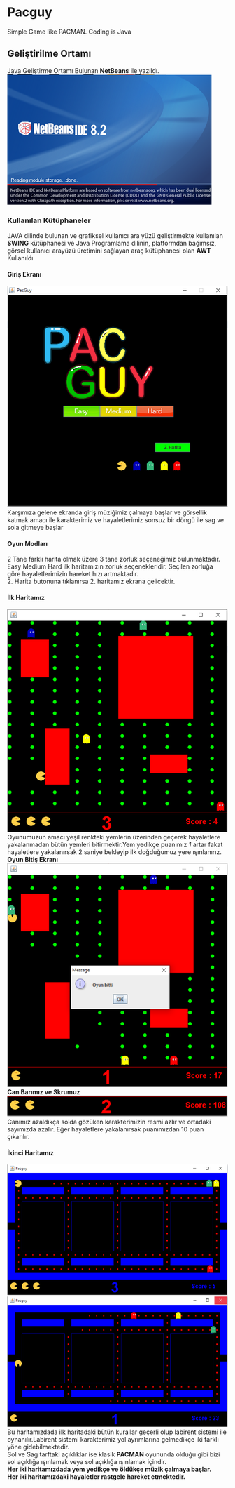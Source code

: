 # Pacguy
Simple Game like PACMAN. Coding is Java
## Geliştirilme Ortamı
Java Geliştirme Ortamı Bulunan **NetBeans** ile yazıldı.<br>
![NetBeans Resmi](https://github.com/ulusoyomer/Pacguy/blob/master/Readmeimg/NetBeans.png)
<br>
### Kullanılan Kütüphaneler
JAVA dilinde bulunan ve grafiksel kullanıcı ara yüzü geliştirmekte kullanılan **SWING** kütüphanesi ve Java Programlama dilinin, 
platformdan bağımsız, görsel kullanıcı arayüzü üretimini sağlayan araç kütüphanesi olan **AWT**
Kullanıldı

#### Giriş Ekranı
![Giriş Ekranı](https://github.com/ulusoyomer/Pacguy/blob/master/Readmeimg/girisekrani.PNG)<br>
Karşımıza gelene ekranda giriş müziğimiz çalmaya başlar ve görsellik katmak amacı ile karakterimiz ve hayaletlerimiz sonsuz bir döngü ile
sag ve sola gitmeye başlar
#### Oyun Modları
2 Tane farklı harita olmak üzere 3 tane zorluk seçeneğimiz bulunmaktadır. Easy Medium Hard ilk haritamızın zorluk seçenekleridir. Seçilen
zorluğa göre hayaletlerimizin hareket hızı artmaktadır.<br>
2. Harita butonuna tıklanırsa 2. haritamız ekrana gelicektir.
#### İlk Haritamız
![İlk Harita](https://github.com/ulusoyomer/Pacguy/blob/master/Readmeimg/ilkharita.PNG)<br>
Oyunumuzun amacı yeşil renkteki yemlerin üzerinden geçerek hayaletlere yakalanmadan bütün yemleri bitirmektir.Yem yedikçe puanımız *1* artar
fakat hayaletlere yakalanırsak 2 saniye bekleyip ilk doğduğumuz yere ışınlanırız.
<br>
**Oyun Bitiş Ekranı** <br>
![Can Biterse](https://github.com/ulusoyomer/Pacguy/blob/master/Readmeimg/ilkharitaolum.PNG)<br>
**Can Barımız ve Skrumuz**<br>
![Can Barımız ve Skorumuz](https://github.com/ulusoyomer/Pacguy/blob/master/Readmeimg/Can.PNG)<br>
Canımız azaldıkça solda gözüken karakterimizin resmi azlır ve ortadaki sayımızda azalır. Eğer hayaletlere yakalanırsak puanımızdan 10 puan
çıkarılır.<br>
#### İkinci Haritamız
![İkinci Haritamız](https://github.com/ulusoyomer/Pacguy/blob/master/Readmeimg/ikinciharita.PNG)<br>
![İkinci Haritamız](https://github.com/ulusoyomer/Pacguy/blob/master/Readmeimg/ikinciharita2.PNG)<br>
Bu haritamızdada ilk haritadaki bütün kurallar geçerli olup labirent sistemi ile oynanılır.Labirent sistemi karakterimiz yol ayrımlarına
gelmedikçe iki farklı yöne gidebilmektedir.<br>
Sol ve Sag tarftaki açıklıklar ise klasik **PACMAN** oyununda olduğu gibi bizi sol açıklığa ışınlamak veya sol açıklığa ışınlamak içindir.
<br>**Her iki haritamızdada yem yedikçe ve öldükçe müzik çalmaya başlar.**<br>
**Her iki haritamızdaki hayaletler rastgele hareket etmektedir.**
